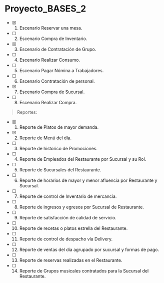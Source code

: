 # Proyecto_BASES_2

- [x] 1)  Escenario Reservar una mesa.
- [ ] 2)  Escenario Compra de Inventario.
- [x] 3)  Escenario de Contratación de Grupo.
- [ ] 4)  Escenario Realizar Consumo.
- [ ] 5)  Escenario Pagar Nómina a Trabajadores.
- [ ] 6)  Escenario Contratación de personal.
- [x] 7)  Escenario Compra de Sucursal.
- [ ] 8)  Escenario Realizar Compra.




> Reportes:

- [x] 1)  Reporte de Platos de mayor demanda.
- [x] 2)  Reporte de Menú del día.
- [ ] 3)  Reporte de historico de Promociones.
- [ ] 4)  Reporte de Empleados del Restaurante por Sucursal y su Rol.
- [ ] 5)  Reporte de Sucursales del Restaurante.
- [ ] 6)  Reporte de horarios de mayor y menor afluencia por Restaurante y Sucursal.
- [ ] 7)  Reporte de control de Inventario de mercancía.
- [ ] 8)  Reporte de ingresos y egresos por Sucursal de Restaurante.
- [ ] 9)  Reporte de satisfacción de calidad de servicio.
- [ ] 10)  Reporte de recetas o platos estrella del Restaurante.
- [ ] 11)  Reporte de control de despacho vía Delivery.
- [ ] 12)  Reporte de ventas del día agrupado por sucursal y formas de pago.
- [ ] 13)  Reporte de reservas realizadas en el Restaurante.
- [ ] 14)  Reporte de Grupos musicales contratados para la Sucursal del Restaurante.


